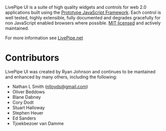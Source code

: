 LivePipe UI is a suite of high quality widgets and controls for web 2.0 applications built using the [Prototype JavaScript Framework](http://prototypejs.org/). Each control is well tested, highly extensible, fully documented and degrades gracefully for non JavaScript enabled browsers where possible. [MIT licensed](http://www.opensource.org/licenses/mit-license.php) and actively maintained.

For more information see [LivePipe.net](http://livepipe.net/)

Contributors
============

LivePipe UI was created by Ryan Johnson and continues to be mantained and enhanced by many others, including the following:

* Nathan L Smith (nlloyds@gmail.com)
* Oliver Beddows
* Blane Dabney
* Cory Dodt
* Stuart Halloway
* Stephen Heuer
* Ed Sanders
* Tjoekbezoer van Damme
